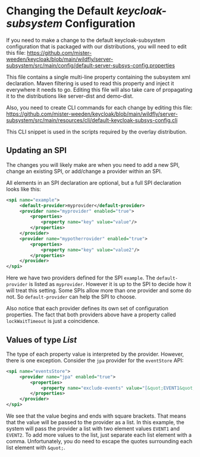 # Changing the Default *keycloak-subsystem* Configuration

If you need to make a change to the default keycloak-subsystem 
configuration that is packaged with our distributions, you will need to edit this file:
https://github.com/mister-weeden/keycloak/blob/main/wildfly/server-subsystem/src/main/config/default-server-subsys-config.properties

This file contains a single multi-line property containing the subsystem 
xml declaration.  Maven filtering is used to read this property and 
inject it everywhere it needs to go.  Editing this file will also take 
care of propagating it to the distributions like server-dist and demo-dist.

Also, you need to create CLI commands for each change by editing this file:
https://github.com/mister-weeden/keycloak/blob/main/wildfly/server-subsystem/src/main/resources/cli/default-keycloak-subsys-config.cli

This CLI snippet is used in the scripts required by the overlay distribution.

## Updating an SPI
The changes you will likely make are when you need to add a new SPI, change an existing SPI, or add/change a provider within an SPI.

All elements in an SPI declaration are optional, but a full SPI declaration
  looks like this:
````xml
<spi name="example">
     <default-provider>myprovider</default-provider>
     <provider name="myprovider" enabled="true">
         <properties>
             <property name="key" value="value"/>
         </properties>
     </provider>
     <provider name="mypotherrovider" enabled="true">
         <properties>
             <property name="key" value="value2"/>
         </properties>
     </provider>
</spi>
````
Here we have two providers defined for the SPI `example`.  The 
`default-provider` is listed as `myprovider`.  However it is up to the SPI to decide how it will 
treat this setting.  Some SPIs allow more than one provider and some do not.  So
`default-provider` can help the SPI to choose.

Also notice that each provider defines its own set of configuration 
properties.  The fact that both providers above have a property called 
`lockWaitTimeout` is just a coincidence.

## Values of type *List*
The type of each property value is interpreted by the provider. However, 
there is one exception.  Consider the `jpa` provider for the `eventStore` API:
````xml
<spi name="eventsStore">
     <provider name="jpa" enabled="true">
         <properties>
             <property name="exclude-events" value="[&quot;EVENT1&quot;,&quot;EVENT2&quot;]"/>
         </properties>
     </provider>
</spi>
````
We see that the value begins and ends with square brackets.  That means that
the value will be passed to the provider as a list.  In this example, 
the system will pass the
provider a list with two element values `EVENT1` and `EVENT2`. To add 
more values to the list, just separate each list element with a comma. Unfortunately,
you do need to escape the quotes surrounding each list element with 
`&quot;`.
